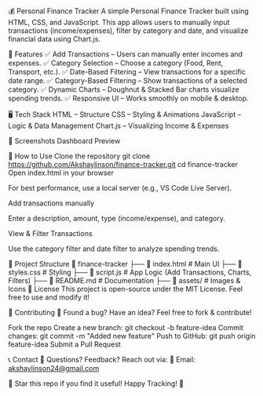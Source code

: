 💰 Personal Finance Tracker
A simple Personal Finance Tracker built using HTML, CSS, and JavaScript. This app allows users to manually input transactions (income/expenses), filter by category and date, and visualize financial data using Chart.js.

🚀 Features
✅ Add Transactions – Users can manually enter incomes and expenses.
✅ Category Selection – Choose a category (Food, Rent, Transport, etc.).
✅ Date-Based Filtering – View transactions for a specific date range.
✅ Category-Based Filtering – Show transactions of a selected category.
✅ Dynamic Charts – Doughnut & Stacked Bar charts visualize spending trends.
✅ Responsive UI – Works smoothly on mobile & desktop.

🖥️ Tech Stack
HTML – Structure
CSS – Styling & Animations
JavaScript – Logic & Data Management
Chart.js – Visualizing Income & Expenses

📸 Screenshots
Dashboard Preview

🔧 How to Use
Clone the repository
git clone https://github.com/Akshaylinson/finance-tracker.git
cd finance-tracker
Open index.html in your browser

For best performance, use a local server (e.g., VS Code Live Server).

Add transactions manually

Enter a description, amount, type (income/expense), and category.

View & Filter Transactions

Use the category filter and date filter to analyze spending trends.

📂 Project Structure
📁 finance-tracker
 ├── 📄 index.html        # Main UI
 ├── 📄 styles.css        # Styling
 ├── 📄 script.js         # App Logic (Add Transactions, Charts, Filters)
 ├── 📄 README.md         # Documentation
 ├── 📂 assets/           # Images & Icons
📜 License
This project is open-source under the MIT License. Feel free to use and modify it!

🌟 Contributing
🔹 Found a bug? Have an idea? Feel free to fork & contribute!

Fork the repo
Create a new branch: git checkout -b feature-idea
Commit changes: git commit -m "Added new feature"
Push to GitHub: git push origin feature-idea
Submit a Pull Request

📞 Contact
💬 Questions? Feedback? Reach out via:
📧 Email: akshaylinson24@gmail.com


🚀 Star this repo if you find it useful! Happy Tracking! 🎉

